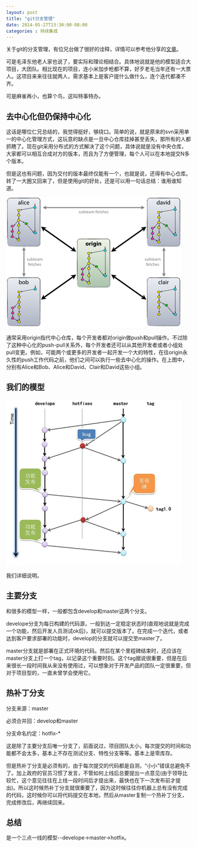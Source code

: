 ```yaml
---
layout: post
title: "git分支管理"
date: 2014-05-27T23:30:00-08:00
categories : 持续集成
---
```


关于git的分支管理，有位兄台做了很好的诠释，详情可以参考他分享的[文章][1]。

[1]: <http://www.juvenxu.com/2010/11/28/a-successful-git-branching-model/>

可是毛泽东他老人家也说了，要实际和理论相结合。具体地说就是他的模型适合大项目，大团队。相比现在的项目，连小米加步枪都不算，好歹老毛当年还有一大票人。这项目来来往往就两人，需求基本上是客户提什么做什么，连个迭代都凑不齐。

可是麻雀再小，也算个鸟，这叫特事特办。



去中心化但仍保持中心化
-----------

这话是哪位仁兄总结的，我觉得挺好，够绕口。简单的说，就是原来的svn采用单一的中心化管理方式，这玩意的缺点是一旦中心仓库挂掉甚至丢失，那所有的人都抓瞎了。现在git采用分布式的方式解决了这个问题，具体说就是没有中央仓库，大家都可以相互合成对方的版本，而且为了方便管理，每个人可以在本地提交N多个版本。

但是这也有问题，因为交付的版本最终仅能有一个，也就是说，还得有中心仓库。转了一大圈又回来了，但是使用git的好处，还是可以用一句话总结：谁用谁知道。

![](</images/2014/git-branch-2.png>)

通常采用origin指代中心仓库，每个开发者都对origin做push和pull操作。不过除了这种中心化的push-pull关系外，每个开发者还可以从其他开发者或者小组处pull变更。例如，可能两个或更多的开发者一起开发一个大的特性，在往origin永久性的push工作代码之前，他们之间可以执行一些去中心化的操作。在上图中，分别有Alice和Bob、Alice和David、Clair和David这些小组。



我们的模型
-----

![](</images/2014/git01.jpg>)

我们详细说明。



主要分支
----

和很多的模型一样，一般都包含develop和master这两个分支。

develope分支为每日构建的代码源，一般到达一定稳定状态时(直观地说就是完成一个功能，然后开发人员测试ok后)，就可以提交版本了。在完成一个迭代，或者达到客户要求部署的功能时，develop的分支就可以提交至master了。

master分支就是部署在正式环境的代码。然后在某个里程碑结束时，还应该在master分支上打一个tag，以记录这个重要时刻。这个tag据说很重要，但是在后来很长一段时间我从来没有使用过，可以想象对于开发产品的团队一定很重要，但对于项目型的，一直未曾学会使用它。



热补丁分支
-----

分支来源：master

必须合并回：develop和master

分支命名约定：hotfix-\*

这是除了主要分支后唯一分支了，前面说过，项目团队太小，每次提交的时间和功能都不会太多，基本上不存在测试分支、特性分支等等。基本上是零库存。

但是热补丁分支是必须有的，由于每次提交的代码都是自测，“小小”错误总避免不了。加上政府的官员习惯了发言，不管如何上线后总要提出一点意见(由于领导比较忙，这个意见往往在上线一段时间后才提出来，最快也在下一次发布前才提出)。所以这时候热补丁分支就很重要了，因为这时候往往你机器上总有没有完成的代码，这时候你可以将代码提交在本地，然后从master复制一个热补丁分支，完成修改后，再继续回来。

总结
--

是一个三点一线的模型--develope-\>master-\>hotfix。
